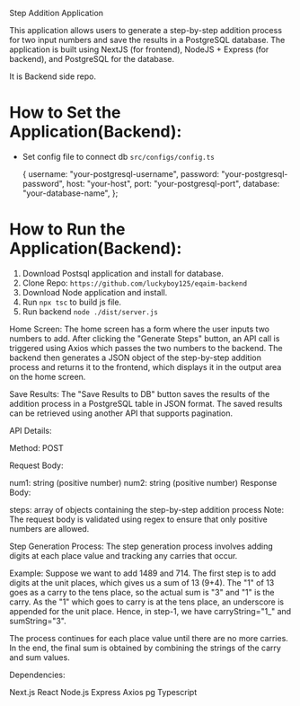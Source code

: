 Step Addition Application

This application allows users to generate a step-by-step addition process for two input numbers and save the results in a PostgreSQL database. The application is built using NextJS (for frontend), NodeJS + Express (for backend), and PostgreSQL for the database.

It is Backend side repo.

# How to Set the Application(Backend):

- Set config file to connect db `src/configs/config.ts`
    
    {
        username: "your-postgresql-username",
        password: "your-postgresql-password",
        host: "your-host",
        port: "your-postgresql-port",
        database: "your-database-name",
    };
 
# How to Run the Application(Backend):

1. Download Postsql application and install for database.
1. Clone Repo: `https://github.com/luckyboy125/eqaim-backend`
2. Download Node application and install.
3. Run `npx tsc` to build js file.
4. Run backend `node ./dist/server.js`

Home Screen:
The home screen has a form where the user inputs two numbers to add. After clicking the "Generate Steps" button, an API call is triggered using Axios which passes the two numbers to the backend. The backend then generates a JSON object of the step-by-step addition process and returns it to the frontend, which displays it in the output area on the home screen.

Save Results:
The "Save Results to DB" button saves the results of the addition process in a PostgreSQL table in JSON format. The saved results can be retrieved using another API that supports pagination.

API Details:

Method: POST

Request Body:

num1: string (positive number)
num2: string (positive number)
Response Body:

steps: array of objects containing the step-by-step addition process
Note: The request body is validated using regex to ensure that only positive numbers are allowed.

Step Generation Process:
The step generation process involves adding digits at each place value and tracking any carries that occur.

Example: Suppose we want to add 1489 and 714. The first step is to add digits at the unit places, which gives us a sum of 13 (9+4). The "1" of 13 goes as a carry to the tens place, so the actual sum is "3" and "1" is the carry. As the "1" which goes to carry is at the tens place, an underscore is appended for the unit place. Hence, in step-1, we have carryString="1_" and sumString="3".

The process continues for each place value until there are no more carries. In the end, the final sum is obtained by combining the strings of the carry and sum values.

Dependencies:

Next.js
React
Node.js
Express
Axios
pg
Typescript